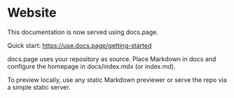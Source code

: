 # Website

This documentation is now served using docs.page.

Quick start: https://use.docs.page/getting-started

docs.page uses your repository as source. Place Markdown in docs and configure the homepage in docs/index.mdx (or index.md).

To preview locally, use any static Markdown previewer or serve the repo via a simple static server.
